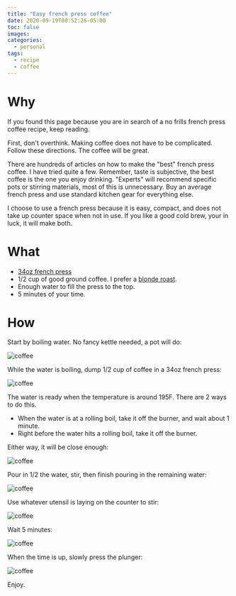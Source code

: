 ```yaml
---
title: "Easy french press coffee"
date: 2020-09-19T08:52:26-05:00
toc: false
images:
categories:
  - personal
tags: 
  - recipe
  - coffee
---
```


# Why

If you found this page because you are in search of a no frills french press coffee recipe, keep reading.  

First, don't overthink.  Making coffee does not have to be complicated.  Follow these directions.  The coffee will be great. 

There are hundreds of articles on how to make the "best" french press coffee.   I have tried quite a few.  Remember, taste is subjective, the best coffee is the one you enjoy drinking.  "Experts" will recommend specific pots or stirring materials, most of this is unnecessary. Buy an average french press and use standard kitchen gear for everything else.

I choose to use a french press because it is easy, compact, and does not take up counter space when not in use.  If you like a good cold brew, your in luck, it will make both.

# What

* [34oz french press](https://www.amazon.com/gp/product/B00JE36GLQ/ref=ppx_yo_dt_b_search_asin_title?ie=UTF8&psc=1)
* 1/2 cup of good ground coffee.  I prefer a [blonde roast](https://kaldiscoffee.com/collections/coffee/products/breakfast-blend).
* Enough water to fill the press to the top.
* 5 minutes of your time.

# How

Start by boiling water.  No fancy kettle needed, a pot will do:

![coffee](/images/1boilwater.jpg)

While the water is boiling, dump 1/2 cup of coffee in a 34oz french press:

![coffee](/images/3preparepress.jpg)

The water is ready when the temperature is around 195F.  There are 2 ways to do this.  

* When the water is at a rolling boil, take it off the burner, and wait about 1 minute.
* Right before the water hits a rolling boil, take it off the burner.

Either way, it will be close enough:

![coffee](/images/2boil195.jpg)

Pour in 1/2 the water, stir, then finish pouring in the remaining water:

![coffee](/images/5pour.jpg)

Use whatever utensil is laying on the counter to stir:

![coffee](/images/6stir.jpg)

Wait 5 minutes:

![coffee](/images/7wait5.jpg)

When the time is up, slowly press the plunger:

![coffee](/images/8press.jpg)


Enjoy.